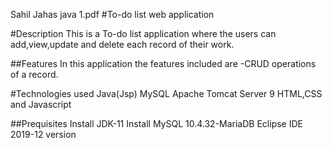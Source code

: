 Sahil Jahas
java 1.pdf
#To-do list web application

#Description
This is a  To-do list application where the users can add,view,update and delete each record of their work.

##Features
In this application the features included are -CRUD operations of a  record.

#Technologies used
Java(Jsp)
MySQL
Apache Tomcat Server 9
HTML,CSS and Javascript

##Prequisites
Install JDK-11
Install MySQL 10.4.32-MariaDB
Eclipse IDE 2019-12 version
